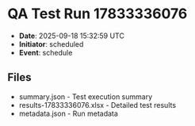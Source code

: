 # QA Test Run 17833336076

- **Date**: 2025-09-18 15:32:59 UTC
- **Initiator**: scheduled
- **Event**: schedule

## Files
- summary.json - Test execution summary
- results-17833336076.xlsx - Detailed test results
- metadata.json - Run metadata
